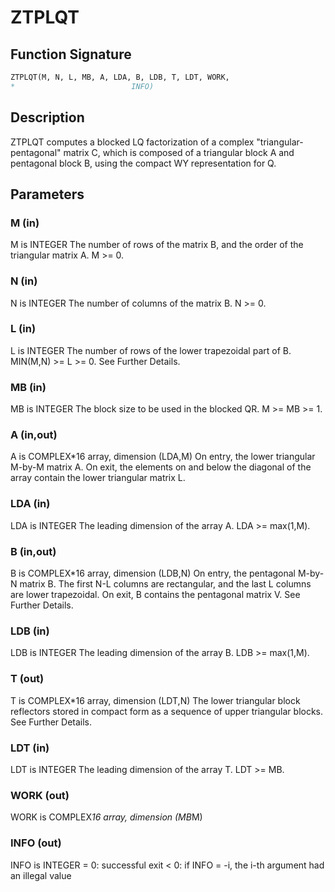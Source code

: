 # ZTPLQT

## Function Signature

```fortran
ZTPLQT(M, N, L, MB, A, LDA, B, LDB, T, LDT, WORK,
*                          INFO)
```

## Description


 ZTPLQT computes a blocked LQ factorization of a complex
 "triangular-pentagonal" matrix C, which is composed of a
 triangular block A and pentagonal block B, using the compact
 WY representation for Q.

## Parameters

### M (in)

M is INTEGER The number of rows of the matrix B, and the order of the triangular matrix A. M >= 0.

### N (in)

N is INTEGER The number of columns of the matrix B. N >= 0.

### L (in)

L is INTEGER The number of rows of the lower trapezoidal part of B. MIN(M,N) >= L >= 0. See Further Details.

### MB (in)

MB is INTEGER The block size to be used in the blocked QR. M >= MB >= 1.

### A (in,out)

A is COMPLEX*16 array, dimension (LDA,M) On entry, the lower triangular M-by-M matrix A. On exit, the elements on and below the diagonal of the array contain the lower triangular matrix L.

### LDA (in)

LDA is INTEGER The leading dimension of the array A. LDA >= max(1,M).

### B (in,out)

B is COMPLEX*16 array, dimension (LDB,N) On entry, the pentagonal M-by-N matrix B. The first N-L columns are rectangular, and the last L columns are lower trapezoidal. On exit, B contains the pentagonal matrix V. See Further Details.

### LDB (in)

LDB is INTEGER The leading dimension of the array B. LDB >= max(1,M).

### T (out)

T is COMPLEX*16 array, dimension (LDT,N) The lower triangular block reflectors stored in compact form as a sequence of upper triangular blocks. See Further Details.

### LDT (in)

LDT is INTEGER The leading dimension of the array T. LDT >= MB.

### WORK (out)

WORK is COMPLEX*16 array, dimension (MB*M)

### INFO (out)

INFO is INTEGER = 0: successful exit < 0: if INFO = -i, the i-th argument had an illegal value

